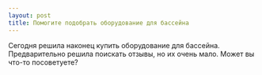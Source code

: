 ```yaml
---
layout: post 
title: Помогите подобрать оборудование для бассейна 
--- 
```

Сегодня решила наконец купить оборудование для бассейна. Предварительно решила поискать отзывы, но их очень мало. Может вы что-то посоветуете?